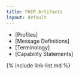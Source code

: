 ```yaml
---
title: FHIR Artifacts
layout: default
---
```


- [Profiles]
- [Message Definitions]
- [Terminology]
- [Capability Statements]

{% include link-list.md %}
